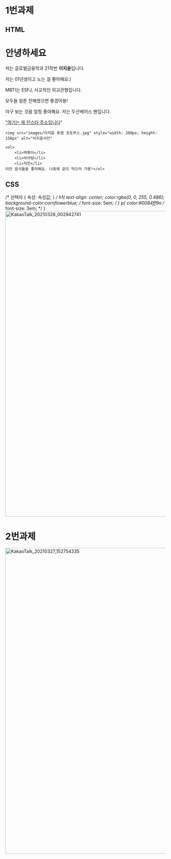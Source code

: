 # 1번과제
## HTML
<!DOCTYPE html>
<html lang="en">
<head>
    <meta charset="UTF-8">
    <meta http-equiv="X-UA-Compatible" content="IE=edge">
    <meta name="viewport" content="width=device-width, initial-scale=1.0">
    <title>이지윤 자기소개</title>
    <link href="./introduce.css" rel="stylesheet"
</head>
<body>
    <h1>안녕하세요</h1>
    <p>저는 글로벌금융학과 21학번 <strong>이지윤</strong>입니다.</p>
    <p>저는 01년생이고 노는 걸 좋아해요:)</p>
    <p>MBTI는 ESFJ, 사교적인 외교관형입니다.</p>
    <p>모두들 얼른 친해졌으면 좋겠어용!</p>
    <p>야구 보는 것을 엄청 좋아해요. 저는 두산베어스 팬입니다.</p> 
    <a href="https://www.instagram.com/ji_yuuni"target="_blank"> "여기는 제 인스타 주소입니다</a>"


    <img src="images/이지윤 투썸 포토부스.jpg" style="width: 200px; height: 150px" alt="이지윤사진"

    <ol>
        <li>떡볶이</li>
        <li>마라탕</li> 
        <li>치킨</li>
    이런 음식들을 좋아해요. 나중에 같이 먹으러 가용!</ol>
</body>
</html>

## CSS
/*
선택자 {
    속성: 속성값;
}
*/
h1{
    text-align: center;
    color:rgba(0, 0, 255, 0.486);
    background-color:cornflowerblue;
    /* font-size: 5em; */
}
p{
    color:#0084ff9a
    /* font-size: 3em; */
}
<img width="960" alt="KakaoTalk_20210328_002942741" src="https://user-images.githubusercontent.com/80961477/112725806-5eca9f80-8f5d-11eb-828d-5ba1680c3d50.png">

# 2번과제
<img width="960" alt="KakaoTalk_20210327_152754335" src="https://user-images.githubusercontent.com/80961477/112725810-638f5380-8f5d-11eb-9909-ff59d064caf2.png">
